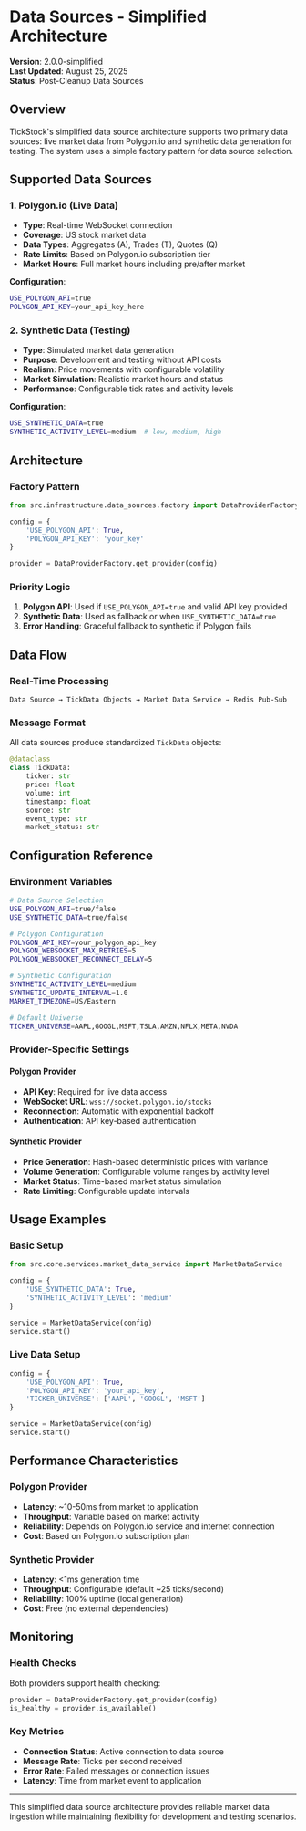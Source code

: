 # Data Sources - Simplified Architecture

**Version**: 2.0.0-simplified  
**Last Updated**: August 25, 2025  
**Status**: Post-Cleanup Data Sources

## Overview

TickStock's simplified data source architecture supports two primary data sources: live market data from Polygon.io and synthetic data generation for testing. The system uses a simple factory pattern for data source selection.

## Supported Data Sources

### 1. Polygon.io (Live Data)
- **Type**: Real-time WebSocket connection
- **Coverage**: US stock market data
- **Data Types**: Aggregates (A), Trades (T), Quotes (Q)
- **Rate Limits**: Based on Polygon.io subscription tier
- **Market Hours**: Full market hours including pre/after market

**Configuration**:
```bash
USE_POLYGON_API=true
POLYGON_API_KEY=your_api_key_here
```

### 2. Synthetic Data (Testing)
- **Type**: Simulated market data generation
- **Purpose**: Development and testing without API costs
- **Realism**: Price movements with configurable volatility
- **Market Simulation**: Realistic market hours and status
- **Performance**: Configurable tick rates and activity levels

**Configuration**:
```bash
USE_SYNTHETIC_DATA=true
SYNTHETIC_ACTIVITY_LEVEL=medium  # low, medium, high
```

## Architecture

### Factory Pattern
```python
from src.infrastructure.data_sources.factory import DataProviderFactory

config = {
    'USE_POLYGON_API': True,
    'POLYGON_API_KEY': 'your_key'
}

provider = DataProviderFactory.get_provider(config)
```

### Priority Logic
1. **Polygon API**: Used if `USE_POLYGON_API=true` and valid API key provided
2. **Synthetic Data**: Used as fallback or when `USE_SYNTHETIC_DATA=true`
3. **Error Handling**: Graceful fallback to synthetic if Polygon fails

## Data Flow

### Real-Time Processing
```
Data Source → TickData Objects → Market Data Service → Redis Pub-Sub
```

### Message Format
All data sources produce standardized `TickData` objects:
```python
@dataclass
class TickData:
    ticker: str
    price: float
    volume: int
    timestamp: float
    source: str
    event_type: str
    market_status: str
```

## Configuration Reference

### Environment Variables
```bash
# Data Source Selection
USE_POLYGON_API=true/false
USE_SYNTHETIC_DATA=true/false

# Polygon Configuration
POLYGON_API_KEY=your_polygon_api_key
POLYGON_WEBSOCKET_MAX_RETRIES=5
POLYGON_WEBSOCKET_RECONNECT_DELAY=5

# Synthetic Configuration
SYNTHETIC_ACTIVITY_LEVEL=medium
SYNTHETIC_UPDATE_INTERVAL=1.0
MARKET_TIMEZONE=US/Eastern

# Default Universe
TICKER_UNIVERSE=AAPL,GOOGL,MSFT,TSLA,AMZN,NFLX,META,NVDA
```

### Provider-Specific Settings

#### Polygon Provider
- **API Key**: Required for live data access
- **WebSocket URL**: `wss://socket.polygon.io/stocks`
- **Reconnection**: Automatic with exponential backoff
- **Authentication**: API key-based authentication

#### Synthetic Provider
- **Price Generation**: Hash-based deterministic prices with variance
- **Volume Generation**: Configurable volume ranges by activity level
- **Market Status**: Time-based market status simulation
- **Rate Limiting**: Configurable update intervals

## Usage Examples

### Basic Setup
```python
from src.core.services.market_data_service import MarketDataService

config = {
    'USE_SYNTHETIC_DATA': True,
    'SYNTHETIC_ACTIVITY_LEVEL': 'medium'
}

service = MarketDataService(config)
service.start()
```

### Live Data Setup
```python
config = {
    'USE_POLYGON_API': True,
    'POLYGON_API_KEY': 'your_api_key',
    'TICKER_UNIVERSE': ['AAPL', 'GOOGL', 'MSFT']
}

service = MarketDataService(config)
service.start()
```

## Performance Characteristics

### Polygon Provider
- **Latency**: ~10-50ms from market to application
- **Throughput**: Variable based on market activity
- **Reliability**: Depends on Polygon.io service and internet connection
- **Cost**: Based on Polygon.io subscription plan

### Synthetic Provider
- **Latency**: <1ms generation time
- **Throughput**: Configurable (default ~25 ticks/second)
- **Reliability**: 100% uptime (local generation)
- **Cost**: Free (no external dependencies)

## Monitoring

### Health Checks
Both providers support health checking:
```python
provider = DataProviderFactory.get_provider(config)
is_healthy = provider.is_available()
```

### Key Metrics
- **Connection Status**: Active connection to data source
- **Message Rate**: Ticks per second received
- **Error Rate**: Failed messages or connection issues
- **Latency**: Time from market event to application

---

This simplified data source architecture provides reliable market data ingestion while maintaining flexibility for development and testing scenarios.